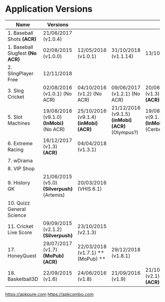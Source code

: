# Application Versions



| Name                              | Versions                                      |                                        |                                                   |                                               |                                   |                                   |                                               |                                               |                                               |
| --------------------------------- | --------------------------------------------- | -------------------------------------- | ------------------------------------------------- | --------------------------------------------- | --------------------------------- | --------------------------------- | --------------------------------------------- | --------------------------------------------- | --------------------------------------------- |
| 1. Baseball Shots **(ACR)**       | 21/06/2017 (v1.0.4)                           |                                        |                                                   |                                               |                                   |                                   |                                               |                                               |                                               |
| 1. Baseball Slugfest **(No ACR)** | 02/08/2015 (v1.0.0)                           | 12/05/2016 (v1.0.1)                    | 31/10/2018 (v1.1.14)                              | 13/10/2019                                    |                                   |                                   |                                               |                                               |                                               |
| 2. SlingPlayer Free               | 12/11/2018                                    |                                        |                                                   |                                               |                                   |                                   |                                               |                                               |                                               |
| 3. Slog Cricket                   | 02/08/2016 (v1.0.1) (No ACR)                  | 04/10/2016 (v1.2) (No ACR)             | 09/06/2017 (v1.2.1) (No ACR)                      | 20/06/2017 (v1.3) **(ACR)**                   | 15/08/2017 (v1.4) **(ACR)**       | 14/03/2018 (v1.4.1) **(?)**       | 26/09/2018 (v1.4.2) **(MoPub)**               | 02/12/2018 (v1.4.3) (No ACR)                  | 31/05/2019 (v1.4.4) (No ACR)                  |
| 5. Slot Machines                  | 19/08/2016 (v9.1.0) **(InMobi)** (No ACR)     | 25/10/2016 (v9.1.4) **(inMobi) (ACR)** | 21/12/2016 (v9.1.5) **(inMobi) (ACR)** (Olympus?) | 19/08/2017 v(9.1.10) **(InMobi)** (Cerberus?) | 10/01/2018 v(9.1.16) **(InMobi)** | 26/03/2018 v(9.1.19) **(InMobi)** | 12/01/2019 v(9.1.25) **(InMobi)** (Cerberus?) | 08/06/2019 v(9.1.38) **(InMobi)** (Cerberus?) | 30/06/2019 v(9.1.41) **(InMobi)** (Cerberus?) |
| 6. Extreme Racing                 | 16/12/2017 (v1.3) **(ACR)**                   | 04/04/2018 (v1.3.1)                    |                                                   |                                               |                                   |                                   |                                               |                                               |                                               |
| 7. wDrama                         |                                               |                                        |                                                   |                                               |                                   |                                   |                                               |                                               |                                               |
| 8. VIP Shop                       |                                               |                                        |                                                   |                                               |                                   |                                   |                                               |                                               |                                               |
| 9. History GK                     | 21/06/2015 (v5.0) **(Silverpush)**  (Artemis) | 20/03/2016 (VHIS 6.1)                  |                                                   |                                               |                                   |                                   |                                               |                                               |                                               |
| 10. Quizz General Science         |                                               |                                        |                                                   |                                               |                                   |                                   |                                               |                                               |                                               |
| 11. Cricket Live Score            | 09/09/2015 (v2.1.2) **(Silverpush)**          | 23/10/2015 (v2.1.3)                    |                                                   |                                               |                                   |                                   |                                               |                                               |                                               |
| 17. HoneyQuest                    | 29/07/2017 (v1.7) **(MoPub)** **(ACR)**       | 22/03/2018 (v1.7.1) **(MoPub) **       | 29/12/2018 (v1.8.1)                               |                                               |                                   |                                   |                                               |                                               |                                               |
| 18. Basketball3D                  | 22/09/2015 (v1.6)                             | 24/06/2016 (v1.8)                      | 21/09/2016 (v1.9)                                 | 21/10/2016 (v2.1) **(ACR)**                   |                                   |                                   |                                               |                                               |                                               |

https://apkpure.com
https://apkcombo.com

